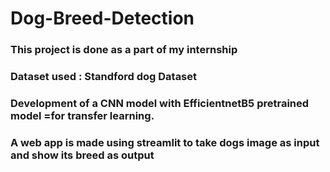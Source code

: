 # Dog-Breed-Detection
### This project is done as a part of my internship
### Dataset used : Standford dog Dataset 
### Development of a CNN model with EfficientnetB5 pretrained model =for transfer learning.
### A web app is made using streamlit  to take dogs image as input and show its breed as output
